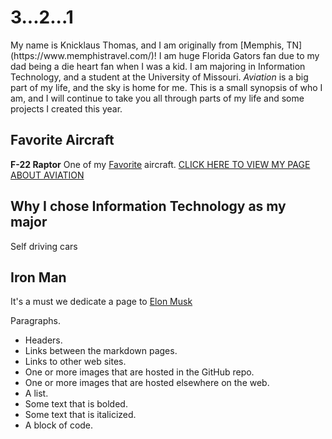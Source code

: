 <!DOCTYPE html>
<html>
<body>
<h1> 3...2...1 </h1>
<p>My name is Knicklaus Thomas, and I am originally from [Memphis, TN](https://www.memphistravel.com/)! I am huge Florida Gators fan due to my dad being a die heart fan when I was a kid. I am majoring in Information Technology, and a student at the University of Missouri. <i>Aviation</i> is a big part of my life, and the sky is home for me. This is a small synopsis of who I am, and I will continue to take you all through parts of my life and some projects I created this year. </p>
</body>
</html>

## Favorite Aircraft
**F-22 Raptor** One of my <a href="https://en.wikipedia.org/wiki/Lockheed_Martin_F-22_Raptor">Favorite</a> aircraft.  <a href="Aircraft.md">CLICK HERE TO VIEW MY PAGE ABOUT AVIATION</a>


## Why I chose Information Technology as my major
<p2> Self driving cars </p2>

## Iron Man
<p3> It's a must we dedicate a page to <a href="ELON MUSK.md">Elon Musk </a></p3>





 Paragraphs.
* Headers.
* Links between the markdown pages.
* Links to other web sites.
* One or more images that are hosted in the GitHub repo.
* One or more images that are hosted elsewhere on the web.
* A list.
* Some text that is bolded.
* Some text that is italicized.
* A block of code.

